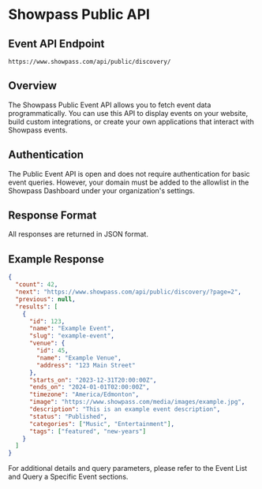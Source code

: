 
# Showpass Public API

## Event API Endpoint
```
https://www.showpass.com/api/public/discovery/
```

## Overview
The Showpass Public Event API allows you to fetch event data programmatically. You can use this API to display events on your website, build custom integrations, or create your own applications that interact with Showpass events.

## Authentication
The Public Event API is open and does not require authentication for basic event queries. However, your domain must be added to the allowlist in the Showpass Dashboard under your organization's settings.

## Response Format
All responses are returned in JSON format.

## Example Response
```json
{
  "count": 42,
  "next": "https://www.showpass.com/api/public/discovery/?page=2",
  "previous": null,
  "results": [
    {
      "id": 123,
      "name": "Example Event",
      "slug": "example-event",
      "venue": {
        "id": 45,
        "name": "Example Venue",
        "address": "123 Main Street"
      },
      "starts_on": "2023-12-31T20:00:00Z",
      "ends_on": "2024-01-01T02:00:00Z",
      "timezone": "America/Edmonton",
      "image": "https://www.showpass.com/media/images/example.jpg",
      "description": "This is an example event description",
      "status": "Published",
      "categories": ["Music", "Entertainment"],
      "tags": ["featured", "new-years"]
    }
  ]
}
```

For additional details and query parameters, please refer to the Event List and Query a Specific Event sections.
